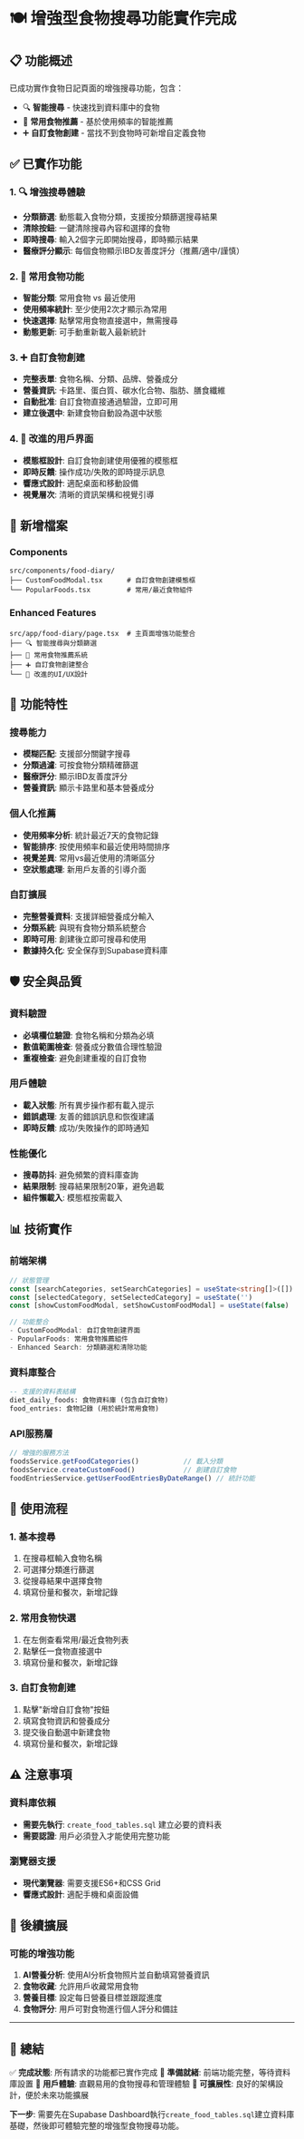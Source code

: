 # 🍽️ 增強型食物搜尋功能實作完成

## 📋 功能概述

已成功實作食物日記頁面的增強搜尋功能，包含：
- 🔍 **智能搜尋** - 快速找到資料庫中的食物
- 🌟 **常用食物推薦** - 基於使用頻率的智能推薦
- ➕ **自訂食物創建** - 當找不到食物時可新增自定義食物

## ✅ 已實作功能

### 1. 🔍 增強搜尋體驗
- **分類篩選**: 動態載入食物分類，支援按分類篩選搜尋結果
- **清除按鈕**: 一鍵清除搜尋內容和選擇的食物
- **即時搜尋**: 輸入2個字元即開始搜尋，即時顯示結果
- **醫療評分顯示**: 每個食物顯示IBD友善度評分（推薦/適中/謹慎）

### 2. 🌟 常用食物功能
- **智能分類**: 常用食物 vs 最近使用
- **使用頻率統計**: 至少使用2次才顯示為常用
- **快速選擇**: 點擊常用食物直接選中，無需搜尋
- **動態更新**: 可手動重新載入最新統計

### 3. ➕ 自訂食物創建
- **完整表單**: 食物名稱、分類、品牌、營養成分
- **營養資訊**: 卡路里、蛋白質、碳水化合物、脂肪、膳食纖維
- **自動批准**: 自訂食物直接通過驗證，立即可用
- **建立後選中**: 新建食物自動設為選中狀態

### 4. 🎨 改進的用戶界面
- **模態框設計**: 自訂食物創建使用優雅的模態框
- **即時反饋**: 操作成功/失敗的即時提示訊息
- **響應式設計**: 適配桌面和移動設備
- **視覺層次**: 清晰的資訊架構和視覺引導

## 📁 新增檔案

### Components
```
src/components/food-diary/
├── CustomFoodModal.tsx      # 自訂食物創建模態框
└── PopularFoods.tsx         # 常用/最近食物組件
```

### Enhanced Features
```
src/app/food-diary/page.tsx  # 主頁面增強功能整合
├── 🔍 智能搜尋與分類篩選
├── 🌟 常用食物推薦系統
├── ➕ 自訂食物創建整合
└── 🎨 改進的UI/UX設計
```

## 🚀 功能特性

### 搜尋能力
- **模糊匹配**: 支援部分關鍵字搜尋
- **分類過濾**: 可按食物分類精確篩選
- **醫療評分**: 顯示IBD友善度評分
- **營養資訊**: 顯示卡路里和基本營養成分

### 個人化推薦
- **使用頻率分析**: 統計最近7天的食物記錄
- **智能排序**: 按使用頻率和最近使用時間排序
- **視覺差異**: 常用vs最近使用的清晰區分
- **空狀態處理**: 新用戶友善的引導介面

### 自訂擴展
- **完整營養資料**: 支援詳細營養成分輸入
- **分類系統**: 與現有食物分類系統整合
- **即時可用**: 創建後立即可搜尋和使用
- **數據持久化**: 安全保存到Supabase資料庫

## 🛡️ 安全與品質

### 資料驗證
- **必填欄位驗證**: 食物名稱和分類為必填
- **數值範圍檢查**: 營養成分數值合理性驗證
- **重複檢查**: 避免創建重複的自訂食物

### 用戶體驗
- **載入狀態**: 所有異步操作都有載入提示
- **錯誤處理**: 友善的錯誤訊息和恢復建議
- **即時反饋**: 成功/失敗操作的即時通知

### 性能優化
- **搜尋防抖**: 避免頻繁的資料庫查詢
- **結果限制**: 搜尋結果限制20筆，避免過載
- **組件懶載入**: 模態框按需載入

## 📊 技術實作

### 前端架構
```typescript
// 狀態管理
const [searchCategories, setSearchCategories] = useState<string[]>([])
const [selectedCategory, setSelectedCategory] = useState('')
const [showCustomFoodModal, setShowCustomFoodModal] = useState(false)

// 功能整合
- CustomFoodModal: 自訂食物創建界面
- PopularFoods: 常用食物推薦組件
- Enhanced Search: 分類篩選和清除功能
```

### 資料庫整合
```sql
-- 支援的資料表結構
diet_daily_foods: 食物資料庫 (包含自訂食物)
food_entries: 食物記錄 (用於統計常用食物)
```

### API服務層
```typescript
// 增強的服務方法
foodsService.getFoodCategories()           // 載入分類
foodsService.createCustomFood()            // 創建自訂食物
foodEntriesService.getUserFoodEntriesByDateRange() // 統計功能
```

## 🎯 使用流程

### 1. 基本搜尋
1. 在搜尋框輸入食物名稱
2. 可選擇分類進行篩選
3. 從搜尋結果中選擇食物
4. 填寫份量和餐次，新增記錄

### 2. 常用食物快選
1. 在左側查看常用/最近食物列表
2. 點擊任一食物直接選中
3. 填寫份量和餐次，新增記錄

### 3. 自訂食物創建
1. 點擊"新增自訂食物"按鈕
2. 填寫食物資訊和營養成分
3. 提交後自動選中新建食物
4. 填寫份量和餐次，新增記錄

## ⚠️ 注意事項

### 資料庫依賴
- **需要先執行**: `create_food_tables.sql` 建立必要的資料表
- **需要認證**: 用戶必須登入才能使用完整功能

### 瀏覽器支援
- **現代瀏覽器**: 需要支援ES6+和CSS Grid
- **響應式設計**: 適配手機和桌面設備

## 🔄 後續擴展

### 可能的增強功能
1. **AI營養分析**: 使用AI分析食物照片並自動填寫營養資訊
2. **食物收藏**: 允許用戶收藏常用食物
3. **營養目標**: 設定每日營養目標並跟蹤進度
4. **食物評分**: 用戶可對食物進行個人評分和備註

---

## 📌 總結

✅ **完成狀態**: 所有請求的功能都已實作完成
🚀 **準備就緒**: 前端功能完整，等待資料庫設置
🎯 **用戶體驗**: 直觀易用的食物搜尋和管理體驗
🔧 **可擴展性**: 良好的架構設計，便於未來功能擴展

**下一步**: 需要先在Supabase Dashboard執行`create_food_tables.sql`建立資料庫基礎，然後即可體驗完整的增強型食物搜尋功能。